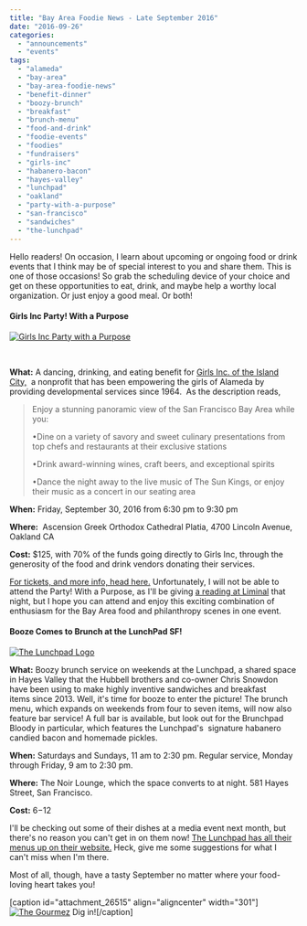 ```yaml
---
title: "Bay Area Foodie News - Late September 2016"
date: "2016-09-26"
categories: 
  - "announcements"
  - "events"
tags: 
  - "alameda"
  - "bay-area"
  - "bay-area-foodie-news"
  - "benefit-dinner"
  - "boozy-brunch"
  - "breakfast"
  - "brunch-menu"
  - "food-and-drink"
  - "foodie-events"
  - "foodies"
  - "fundraisers"
  - "girls-inc"
  - "habanero-bacon"
  - "hayes-valley"
  - "lunchpad"
  - "oakland"
  - "party-with-a-purpose"
  - "san-francisco"
  - "sandwiches"
  - "the-lunchpad"
---
```


Hello readers! On occasion, I learn about upcoming or ongoing food or drink events that I think may be of special interest to you and share them. This is one of those occasions! So grab the scheduling device of your choice and get on these opportunities to eat, drink, and maybe help a worthy local organization. Or just enjoy a good meal. Or both!

#### Girls Inc Party! With a Purpose

[![Girls Inc Party with a Purpose](http://s3.amazonaws.com/thegourmez-wpmedia/2016/09/A526C0CD-AB0B-4EF5-9865-2AAA841395B4-500x256.png)](http://s3.amazonaws.com/thegourmez-wpmedia/2016/09/A526C0CD-AB0B-4EF5-9865-2AAA841395B4.png)

 

**What:** A dancing, drinking, and eating benefit for [Girls Inc. of the Island City,](http://www.girlsincislandcity.org/aboutus.php)  a nonprofit that has been empowering the girls of Alameda by providing developmental services since 1964.  As the description reads,

> Enjoy a stunning panoramic view of the San Francisco Bay Area while you:
> 
> •Dine on a variety of savory and sweet culinary presentations from top chefs and restaurants at their exclusive stations
> 
> •Drink award-winning wines, craft beers, and exceptional spirits
> 
> •Dance the night away to the live music of The Sun Kings, or enjoy their music as a concert in our seating area

**When:** Friday, September 30, 2016 from 6:30 pm to 9:30 pm

**Where:**  Ascension Greek Orthodox Cathedral Platia, 4700 Lincoln Avenue, Oakland CA

**Cost:** $125, with 70% of the funds going directly to Girls Inc, through the generosity of the food and drink vendors donating their services.

[For tickets, and more info, head here.](https://girlsincislandcity.ejoinme.org/MyEvents/PartywithaPurpose/tabid/789932/Default.aspx) Unfortunately, I will not be able to attend the Party! With a Purpose, as I'll be giving [a reading at Liminal](http://www.rebeccagomezfarrell.com/2016/09/september-appearances/) that night, but I hope you can attend and enjoy this exciting combination of enthusiasm for the Bay Area food and philanthropy scenes in one event.

#### Booze Comes to Brunch at the LunchPad SF!

[![The Lunchpad Logo](http://s3.amazonaws.com/thegourmez-wpmedia/2016/09/LunchPad.jpg)](http://s3.amazonaws.com/thegourmez-wpmedia/2016/09/LunchPad.jpg)

**What:** Boozy brunch service on weekends at the Lunchpad, a shared space in Hayes Valley that the Hubbell brothers and co-owner Chris Snowdon have been using to make highly inventive sandwiches and breakfast items since 2013. Well, it's time for booze to enter the picture! The brunch menu, which expands on weekends from four to seven items, will now also feature bar service! A full bar is available, but look out for the Brunchpad Bloody in particular, which features the Lunchpad's  signature habanero candied bacon and homemade pickles.

**When:** Saturdays and Sundays, 11 am to 2:30 pm. Regular service, Monday through Friday, 9 am to 2:30 pm.

**Where:** The Noir Lounge, which the space converts to at night. 581 Hayes Street, San Francisco.

**Cost:** $6-$12

I'll be checking out some of their dishes at a media event next month, but there's no reason you can't get in on them now! [The Lunchpad has all their menus up on their website.](http://www.thelunchpadsf.com/) Heck, give me some suggestions for what I can't miss when I'm there.

Most of all, though, have a tasty September no matter where your food-loving heart takes you!

\[caption id="attachment\_26515" align="aligncenter" width="301"\][![The Gourmez](http://s3.amazonaws.com/thegourmez-wpmedia/2016/09/becca-eating-brownies-301x500.jpg)](http://s3.amazonaws.com/thegourmez-wpmedia/2016/09/becca-eating-brownies.jpg) Dig in!\[/caption\]
